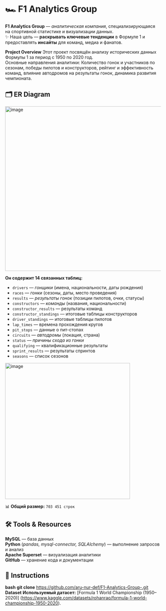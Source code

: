 # 🏎️ **F1 Analytics Group**

**F1 Analytics Group** — *аналитическая компания*, специализирующаяся на спортивной статистике и визуализации данных.  
✨ Наша цель — **раскрывать ключевые тенденции** в Формуле 1 и предоставлять **инсайты** для команд, медиа и фанатов.

**Project Overview**
Этот проект посвящён анализу исторических данных Формулы 1 за период с 1950 по 2020 год.  
Основные направления аналитики: Количество гонок и участников по сезонам, победы пилотов и конструкторов, рейтинг и эффективность команд, влияние автодромов на результаты гонок, динамика развития чемпионата.

## 🗂️ **ER Diagram**
<img width="910" height="531" alt="image" src="https://github.com/user-attachments/assets/ad046852-1d8c-4f33-a0d8-6f18f5321f6f" />


**Он содержит 14 связанных таблиц:**
- `drivers` — *гонщики* (имена, национальности, даты рождения)  
- `races` — *гонки* (сезоны, даты, место проведения)  
- `results` — *результаты гонок* (позиции пилотов, очки, статусы)  
- `constructors` — *команды* (названия, национальности)  
- `constructor_results` — результаты команд  
- `constructor_standings` — итоговые таблицы конструкторов  
- `driver_standings` — итоговые таблицы пилотов  
- `lap_times` — времена прохождения кругов  
- `pit_stops` — данные о пит-стопах  
- `circuits` — *автодромы* (локация, страна)  
- `status` — *причины схода из гонки*  
- `qualifying` — квалификационные результаты  
- `sprint_results` — результаты спринтов  
- `seasons` — список сезонов  

<img width="404" height="439" alt="image" src="https://github.com/user-attachments/assets/43049de6-36c4-4d7e-86f3-c903e58d8ef8" />

📊 **Общий размер:** `703 451 строк`

## 🛠️ **Tools & Resources**

 **MySQL** — база данных  
 **Python** (*pandas, mysql-connector, SQLAlchemy*) — выполнение запросов и анализ  
 **Apache Superset** — визуализация аналитики  
 **GitHub** — хранение кода и документации  

## 🚀 **Instructions**
   **bash**
   **git clone** https://github.com/aru-nur-def/F1-Analytics-Group-.git
   **Dataset**
   **Используемый датасет:** [Formula 1 World Championship (1950–2020)] (https://www.kaggle.com/datasets/rohanrao/formula-1-world-championship-1950-2020).











